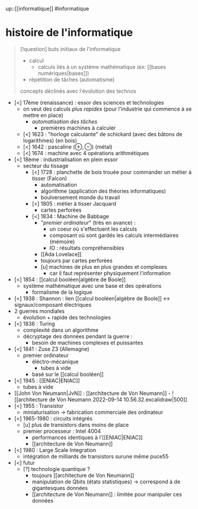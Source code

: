 up::[[informatique]]
#informatique 
# histoire de l'informatique


> [!question] buts initiaux de l'informatique
>  - calcul
>      - calculs liés à un système mathématique (ex: [[bases numériques|bases]])
>  - répétition de tâches (automatisme)
> 
> concepts déclinés avec l'évolution des technos


 - [<] 17ème (renaissance) : essor des sciences et technologies
     - on veut des calculs *plus rapides* (pour l'industrie qui commence à se mettre en place)
         - _automatisation des tâches_
             - premières machines à calculer
     - [<] 1623 : "horloge calculante" de schickard (avec des bâtons de logarithmes) (en bois)
     - [<] 1642 : pascaline ($\oplus, \ominus$) (métal)
     - [<] 1674 : machine avec 4 opérations arithmétiques
 - [<] 18ème : industrialisation en plein essor
     - secteur du tissage
         - [<] 1728 : planchette de bois trouée pour commander un métier à tisser (Falcon)
             - automatisation
             - algorithme (application des théories informatiques)
             - boulversement monde du travail
         - [<] 1805 : métier à tisser Jacquard
             - cartes perforées
         - [<] 1834 : Machine de Babbage
             - "_premier ordinateur_" (très en avance) :
                 - un coeur où s'effectuent les calculs
                 - composant où sont gardés les calculs intermédiaires (mémoire)
                 - IO : résultats compréhensibles
             - [[Ada Lovelace]]
             - toujours par cartes perforées
             - [u] machines de plus en plus grandes et complexes
                 - car il faut représenter physiquement l'information
 - [<] 1854 : [[calcul booléen|algèbre de Boole]]
     - système mathématique avec une base et des opérations
         - formalisme de la logique
 - [<] 1938 : Shannon : lien [[calcul booléen|algèbre de Boole]] <-> signaux/composant électriques
 - 2 guerres mondiales 
     - évolution + rapide des technologies
 - [<] 1836 : Turing 
     - complexité dans un algorithme
     - décryptage des données pendant la guerre :
         - besoin de machines complexes et puissantes
 - [<] 1841 : Zuse Z3 (Allemagne)
     - premier ordinateur
         - éléctro-mécanique
             - tubes à vide
         - basé sur le [[calcul booléen]]
 - [<] 1945 : [[ENIAC|ENIAC]]
     - tubes à vide
 - [[John Von Neumann|JvN]] : [[architecture de Von Neumann]]
         - ![[architecture de Von Neumann 2022-09-14 10.56.32.excalidraw|500]]
 - [<] 1955 : Transistor
     - miniaturisation
     -> fabrication commerciale des ordinateur
 - [<] 1965-1980 : circuits intégrés
     - [u] plus de transistors dans moins de place
     - premier processeur : Intel 4004
         - performances identiques à l'[[ENIAC|ENIAC]]
         - [[architecture de Von Neumann]]
 - [<] 1980 : Large Scale Integration
     - intégration de milliards de transistors surune même puce55
 - [<] futur
     - [?] technologie quantique ?
         - toujours [[architecture de Von Neumann]]
         - manipulation de Qbits (états statistiques) -> correspond à de gigantesques données
         - [[architecture de Von Neumann]] : limitée pour manipuler ces données
